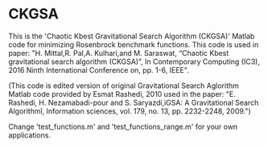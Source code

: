 # CKGSA

This is the 'Chaotic Kbest Gravitational Search Algorithm (CKGSA)' Matlab code for minimizing Rosenbrock benchmark functions. This code is used in paper: "H. Mittal,R. Pal,A. Kulhari,and M. Saraswat, “Chaotic Kbest gravitational search algorithm (CKGSA)”, In Contemporary Computing (IC3), 2016 Ninth International Conference on, pp. 1-6,  IEEE".

(This code is edited version of original Gravitational Search Aglorithm Matlab code provided by Esmat Rashedi, 2010 used in the paper: "E. Rashedi, H. Nezamabadi-pour and S. Saryazdi,ìGSA: A Gravitational Search Algorithmî, Information sciences, vol. 179, no. 13, pp. 2232-2248, 2009.")

Change 'test_functions.m' and 'test_functions_range.m' for your own applications.
